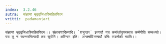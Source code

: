 ```yaml
---
index:  3.2.46
sutra:  संज्ञायां भृतृ़वृजिधारिसहितपिदमः
vritti:  padamanjari
---
```


	संज्ञायां भृतृ़वृजिधारिसहितपिदमः।। संज्ञावशादित्यादि। `शत्रुन्तपः` इत्यादौ यत्र कर्मार्थानुगमस्तत्र कर्मणीति सम्बध्यते। यत्र तु न रथन्तरमित्यादौ तत्र सुपीति। अरिन्दम इति। अन्तर्भावितण्यर्थो दमिः सकर्मको भवति।।
